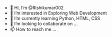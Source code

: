 - 👋 Hi, I’m @Rishikumar002
- 👀 I’m interested in Exploring Web Development
- 🌱 I’m currently learning Python, HTML, CSS
- 💞️ I’m looking to collaborate on ...
- 📫 How to reach me ...

<!---
Rishikumar002/Rishikumar002 is a ✨ special ✨ repository because its `README.md` (this file) appears on your GitHub profile.
You can click the Preview link to take a look at your changes.
--->
